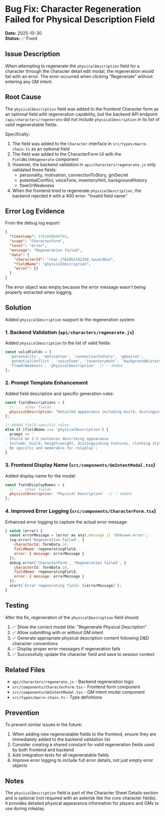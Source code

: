 # Bug Fix: Character Regeneration Failed for Physical Description Field

**Date:** 2025-10-30  
**Status:** ✅ Fixed

## Issue Description

When attempting to regenerate the `physicalDescription` field for a character through the character detail edit modal, the regeneration would fail with an error. The error occurred when clicking "Regenerate" without entering any GM intent.

## Root Cause

The `physicalDescription` field was added to the frontend Character form as an optional field with regeneration capability, but the backend API endpoint `/api/characters/regenerate` did not include `physicalDescription` in its list of valid regeneratable fields.

Specifically:
1. The field was added to the `Character` interface in `src/types/macro-chain.ts` as an optional field
2. The field was added to the CharacterForm UI with the `FieldWithRegenerate` component
3. However, the backend validation in `api/characters/regenerate.js` only validated these fields:
   - personality, motivation, connectionToStory, gmSecret
   - potentialConflict, voiceTone, inventoryHint, backgroundHistory
   - flawOrWeakness
4. When the frontend tried to regenerate `physicalDescription`, the backend rejected it with a 400 error: "Invalid field name"

## Error Log Evidence

From the debug log export:
```json
{
  "timestamp": 1761858649763,
  "scope": "CharacterForm",
  "level": "error",
  "message": "Regeneration failed",
  "data": {
    "characterId": "char_1761853192358_1wvas36id",
    "fieldName": "physicalDescription",
    "error": {}
  }
}
```

The error object was empty because the error message wasn't being properly extracted when logging.

## Solution

Added `physicalDescription` support to the regeneration system:

### 1. Backend Validation (`api/characters/regenerate.js`)

Added `physicalDescription` to the list of valid fields:
```javascript
const validFields = [
  'personality', 'motivation', 'connectionToStory', 'gmSecret', 
  'potentialConflict', 'voiceTone', 'inventoryHint', 'backgroundHistory', 
  'flawOrWeakness', 'physicalDescription'  // ✅ Added
];
```

### 2. Prompt Template Enhancement

Added field description and specific generation rules:
```javascript
const fieldDescriptions = {
  // ... other fields
  physicalDescription: "Detailed appearance including build, distinguishing features, clothing style, and any notable physical characteristics"
};

// Added field-specific rules
else if (fieldName === 'physicalDescription') {
  prompt += `
- Should be 2-3 sentences describing appearance
- Include: build, height/weight, distinguishing features, clothing style
- Be specific and memorable for roleplay`;
}
```

### 3. Frontend Display Name (`src/components/GmIntentModal.tsx`)

Added display name for the modal:
```javascript
const fieldDisplayNames = {
  // ... other fields
  physicalDescription: 'Physical Description'  // ✅ Added
};
```

### 4. Improved Error Logging (`src/components/CharacterForm.tsx`)

Enhanced error logging to capture the actual error message:
```javascript
} catch (error) {
  const errorMessage = (error as any).message || 'Unknown error';
  log.error('Regeneration failed', { 
    characterId: formData.id, 
    fieldName: regeneratingField, 
    error: { message: errorMessage } 
  });
  debug.error('CharacterForm', 'Regeneration failed', { 
    characterId: formData.id, 
    fieldName: regeneratingField, 
    error: { message: errorMessage } 
  });
  alert(`Error regenerating field: ${errorMessage}`);
}
```

## Testing

After the fix, regeneration of the `physicalDescription` field should:
1. ✅ Show the correct modal title: "Regenerate Physical Description"
2. ✅ Allow submitting with or without GM intent
3. ✅ Generate appropriate physical description content following D&D character conventions
4. ✅ Display proper error messages if regeneration fails
5. ✅ Successfully update the character field and save to session context

## Related Files

- `api/characters/regenerate.js` - Backend regeneration logic
- `src/components/CharacterForm.tsx` - Frontend form component
- `src/components/GmIntentModal.tsx` - GM intent modal component
- `src/types/macro-chain.ts` - Type definitions

## Prevention

To prevent similar issues in the future:

1. When adding new regeneratable fields to the frontend, ensure they are immediately added to the backend validation list
2. Consider creating a shared constant for valid regeneration fields used by both frontend and backend
3. Add integration tests for all regeneratable fields
4. Improve error logging to include full error details, not just empty error objects

## Notes

The `physicalDescription` field is part of the Character Sheet Details section and is optional (not required with an asterisk like the core character fields). It provides detailed physical appearance information for players and GMs to use during roleplay.


